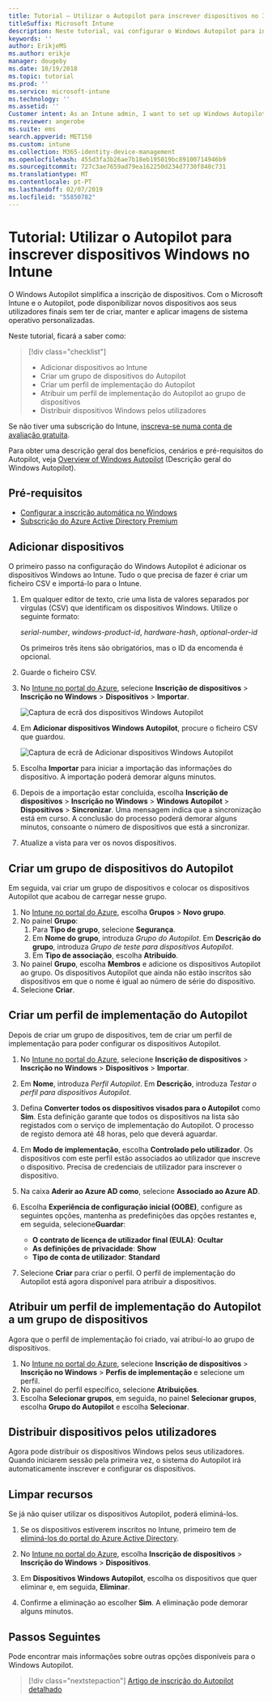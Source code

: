 ```yaml
---
title: Tutorial – Utilizar o Autopilot para inscrever dispositivos no Intune
titleSuffix: Microsoft Intune
description: Neste tutorial, vai configurar o Windows Autopilot para inscrever dispositivos no Intune.
keywords: ''
author: ErikjeMS
ms.author: erikje
manager: dougeby
ms.date: 10/19/2018
ms.topic: tutorial
ms.prod: ''
ms.service: microsoft-intune
ms.technology: ''
ms.assetid: ''
Customer intent: As an Intune admin, I want to set up Windows Autopilot so that users can enroll in Intune.
ms.reviewer: angerobe
ms.suite: ems
search.appverid: MET150
ms.custom: intune
ms.collection: M365-identity-device-management
ms.openlocfilehash: 455d3fa3b26ae7b18eb195019bc89100714946b9
ms.sourcegitcommit: 727c3ae7659ad79ea162250d234d7730f840c731
ms.translationtype: MT
ms.contentlocale: pt-PT
ms.lasthandoff: 02/07/2019
ms.locfileid: "55850782"
---
```

# <a name="tutorial-use-autopilot-to-enroll-windows-devices-in-intune"></a>Tutorial: Utilizar o Autopilot para inscrever dispositivos Windows no Intune
O Windows Autopilot simplifica a inscrição de dispositivos. Com o Microsoft Intune e o Autopilot, pode disponibilizar novos dispositivos aos seus utilizadores finais sem ter de criar, manter e aplicar imagens de sistema operativo personalizadas. 

Neste tutorial, ficará a saber como:
> [!div class="checklist"]
> * Adicionar dispositivos ao Intune
> * Criar um grupo de dispositivos do Autopilot
> * Criar um perfil de implementação do Autopilot
> * Atribuir um perfil de implementação do Autopilot ao grupo de dispositivos
> * Distribuir dispositivos Windows pelos utilizadores

Se não tiver uma subscrição do Intune, [inscreva-se numa conta de avaliação gratuita](free-trial-sign-up.md).

Para obter uma descrição geral dos benefícios, cenários e pré-requisitos do Autopilot, veja [Overview of Windows Autopilot](https://docs.microsoft.com/windows/deployment/windows-autopilot/windows-10-autopilot) (Descrição geral do Windows Autopilot).


## <a name="prerequisites"></a>Pré-requisitos
- [Configurar a inscrição automática no Windows](quickstart-setup-auto-enrollment.md)
- [Subscrição do Azure Active Directory Premium](https://docs.microsoft.com/azure/active-directory/active-directory-get-started-premium) <!--&#40;[trial subscription](http://go.microsoft.com/fwlink/?LinkID=816845)&#41;-->


## <a name="add-devices"></a>Adicionar dispositivos

O primeiro passo na configuração do Windows Autopilot é adicionar os dispositivos Windows ao Intune. Tudo o que precisa de fazer é criar um ficheiro CSV e importá-lo para o Intune.

1. Em qualquer editor de texto, crie uma lista de valores separados por vírgulas (CSV) que identificam os dispositivos Windows. Utilize o seguinte formato:
    
    *serial-number*, *windows-product-id*, *hardware-hash*, *optional-order-id*
    
    Os primeiros três itens são obrigatórios, mas o ID da encomenda é opcional.

2. Guarde o ficheiro CSV.

3. No [Intune no portal do Azure](https://aka.ms/intuneportal), selecione **Inscrição de dispositivos** > **Inscrição no Windows** > **Dispositivos** > **Importar**.

    ![Captura de ecrã dos dispositivos Windows Autopilot](media/enrollment-autopilot/autopilot-import-device.png)

4. Em **Adicionar dispositivos Windows Autopilot**, procure o ficheiro CSV que guardou.

    ![Captura de ecrã de Adicionar dispositivos Windows Autopilot](media/enrollment-autopilot/autopilot-import-device2.png)

5. Escolha **Importar** para iniciar a importação das informações do dispositivo. A importação poderá demorar alguns minutos.

4. Depois de a importação estar concluída, escolha **Inscrição de dispositivos** > **Inscrição no Windows** > **Windows Autopilot** > **Dispositivos** > **Sincronizar**. Uma mensagem indica que a sincronização está em curso. A conclusão do processo poderá demorar alguns minutos, consoante o número de dispositivos que está a sincronizar.

5. Atualize a vista para ver os novos dispositivos.

## <a name="create-an-autopilot-device-group"></a>Criar um grupo de dispositivos do Autopilot

Em seguida, vai criar um grupo de dispositivos e colocar os dispositivos Autopilot que acabou de carregar nesse grupo.

1. No [Intune no portal do Azure](https://aka.ms/intuneportal), escolha **Grupos** > **Novo grupo**.
2. No painel **Grupo**:
    1. Para **Tipo de grupo**, selecione **Segurança**.
    2. Em **Nome do grupo**, introduza *Grupo do Autopilot*. Em **Descrição do grupo**, introduza *Grupo de teste para dispositivos Autopilot*.
    3. Em **Tipo de associação**, escolha **Atribuído**.
3. No painel **Grupo**, escolha **Membros** e adicione os dispositivos Autopilot ao grupo. Os dispositivos Autopilot que ainda não estão inscritos são dispositivos em que o nome é igual ao número de série do dispositivo.
4. Selecione **Criar**.  

## <a name="create-an-autopilot-deployment-profile"></a>Criar um perfil de implementação do Autopilot

Depois de criar um grupo de dispositivos, tem de criar um perfil de implementação para poder configurar os dispositivos Autopilot.

1. No [Intune no portal do Azure](https://aka.ms/intuneportal), selecione **Inscrição de dispositivos** > **Inscrição no Windows** > **Dispositivos** > **Importar**.
2. Em **Nome**, introduza *Perfil Autopilot*. Em **Descrição**, introduza *Testar o perfil para dispositivos Autopilot*.
3. Defina **Converter todos os dispositivos visados para o Autopilot** como **Sim**. Esta definição garante que todos os dispositivos na lista são registados com o serviço de implementação do Autopilot. O processo de registo demora até 48 horas, pelo que deverá aguardar.
4. Em **Modo de implementação**, escolha **Controlado pelo utilizador**. Os dispositivos com este perfil estão associados ao utilizador que inscreve o dispositivo. Precisa de credenciais de utilizador para inscrever o dispositivo.
5. Na caixa **Aderir ao Azure AD como**, selecione **Associado ao Azure AD**.
6. Escolha **Experiência de configuração inicial (OOBE)**, configure as seguintes opções, mantenha as predefinições das opções restantes e, em seguida, selecione**Guardar**:
    - **O contrato de licença de utilizador final (EULA)**: **Ocultar**
    - **As definições de privacidade**: **Show**
    - **Tipo de conta de utilizador**: **Standard**

6. Selecione **Criar** para criar o perfil. O perfil de implementação do Autopilot está agora disponível para atribuir a dispositivos.

## <a name="assign-an-autopilot-deployment-profile-to-a-device-group"></a>Atribuir um perfil de implementação do Autopilot a um grupo de dispositivos

Agora que o perfil de implementação foi criado, vai atribuí-lo ao grupo de dispositivos.
1. No [Intune no portal do Azure](https://aka.ms/intuneportal), selecione **Inscrição de dispositivos** > **Inscrição no Windows** > **Perfis de implementação** e selecione um perfil.
2. No painel do perfil específico, selecione **Atribuições**. 
3. Escolha **Selecionar grupos**, em seguida, no painel **Selecionar grupos**, escolha **Grupo do Autopilot** e escolha **Selecionar**.

## <a name="distribute-devices-to-users"></a>Distribuir dispositivos pelos utilizadores

Agora pode distribuir os dispositivos Windows pelos seus utilizadores. Quando iniciarem sessão pela primeira vez, o sistema do Autopilot irá automaticamente inscrever e configurar os dispositivos. 

## <a name="clean-up-resources"></a>Limpar recursos

Se já não quiser utilizar os dispositivos Autopilot, poderá eliminá-los.

1. Se os dispositivos estiverem inscritos no Intune, primeiro tem de [eliminá-los do portal do Azure Active Directory](devices-wipe.md#delete-devices-from-the-azure-active-directory-portal).

2. No [Intune no portal do Azure](https://aka.ms/intuneportal), escolha **Inscrição de dispositivos** > **Inscrição do Windows** > **Dispositivos**.

3. Em **Dispositivos Windows Autopilot**, escolha os dispositivos que quer eliminar e, em seguida, **Eliminar**.

4. Confirme a eliminação ao escolher **Sim**. A eliminação pode demorar alguns minutos.

## <a name="next-steps"></a>Passos Seguintes

Pode encontrar mais informações sobre outras opções disponíveis para o Windows Autopilot.

> [!div class="nextstepaction"]
> [Artigo de inscrição do Autopilot detalhado](enrollment-autopilot.md)


